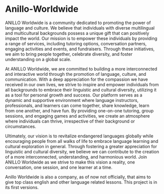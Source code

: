 # Anillo-Worldwide
ANILLO Worldwide is a community dedicated to promoting the power of language and culture. We believe that individuals with diverse multilingual and multicultural backgrounds possess a unique gift that can positively impact the world. Our mission is to empower these individuals by providing a range of services, including tutoring options, conversation partners, engaging activities and events, and fundraisers. Through these initiatives, we aim to bring people together, celebrate diversity, and foster understanding on a global scale.

At ANILLO Worldwide, we are committed to building a more interconnected and interactive world through the promotion of language, culture, and communication. With a deep appreciation for the compassion we have received in our own lives, we strive to inspire and empower individuals from all backgrounds to embrace their linguistic and cultural diversity, utilizing it as a tool for personal growth and success. Our platform serves as a dynamic and supportive environment where language instructors, professionals, and learners can come together, share knowledge, learn from one another, and have fun. By providing one-on-one tutoring, group sessions, and engaging games and activities, we create an atmosphere where individuals can thrive, irrespective of their background or circumstances.

Ultimately, our vision is to revitalize endangered languages globally while encouraging people from all walks of life to embrace language learning and cultural exploration in general. Through fostering a greater appreciation for linguistic and cultural diversity, we believe we can contribute to the creation of a more interconnected, understanding, and harmonious world. Join ANILLO Worldwide as we strive to make this vision a reality, one conversation, one session, and one learner at a time.

Anillo Worldwide is also a company, as of now not officially, that aims to give top class english and other language related lessons. This project is in its first versions.
